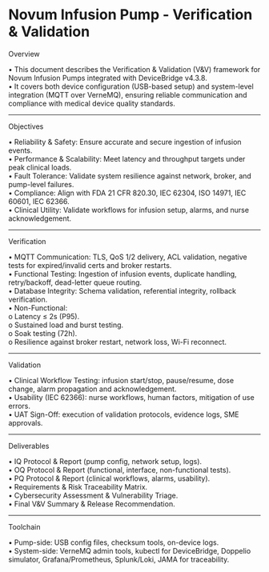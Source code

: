 # Novum Infusion Pump - Verification & Validation

Overview  

• This document describes the Verification & Validation (V&V) framework for Novum Infusion Pumps integrated with DeviceBridge v4.3.8.  
• It covers both device configuration (USB-based setup) and system-level integration (MQTT over VerneMQ), ensuring reliable communication and compliance with medical device quality standards.
________________________________________
Objectives  

•	Reliability & Safety: Ensure accurate and secure ingestion of infusion events.  
•	Performance & Scalability: Meet latency and throughput targets under peak clinical loads.  
•	Fault Tolerance: Validate system resilience against network, broker, and pump-level failures.  
•	Compliance: Align with FDA 21 CFR 820.30, IEC 62304, ISO 14971, IEC 60601, IEC 62366.  
•	Clinical Utility: Validate workflows for infusion setup, alarms, and nurse acknowledgement.  
________________________________________
Verification

•	MQTT Communication: TLS, QoS 1/2 delivery, ACL validation, negative tests for expired/invalid certs and broker restarts.  
•	Functional Testing: Ingestion of infusion events, duplicate handling, retry/backoff, dead-letter queue routing.  
•	Database Integrity: Schema validation, referential integrity, rollback verification.  
•	Non-Functional:  
o	Latency ≤ 2s (P95).  
o	Sustained load and burst testing.  
o	Soak testing (72h).  
o	Resilience against broker restart, network loss, Wi-Fi reconnect.  
________________________________________
Validation 

•	Clinical Workflow Testing: infusion start/stop, pause/resume, dose change, alarm propagation and acknowledgement.  
•	Usability (IEC 62366): nurse workflows, human factors, mitigation of use errors.  
•	UAT Sign-Off: execution of validation protocols, evidence logs, SME approvals.  
________________________________________
Deliverables

•	IQ Protocol & Report (pump config, network setup, logs).  
•	OQ Protocol & Report (functional, interface, non-functional tests).  
•	PQ Protocol & Report (clinical workflows, alarms, usability).  
•	Requirements & Risk Traceability Matrix.  
•	Cybersecurity Assessment & Vulnerability Triage.  
•	Final V&V Summary & Release Recommendation.  
________________________________________
Toolchain

•	Pump-side: USB config files, checksum tools, on-device logs.  
•	System-side: VerneMQ admin tools, kubectl for DeviceBridge, Doppelio simulator, Grafana/Prometheus, Splunk/Loki, JAMA for traceability.
